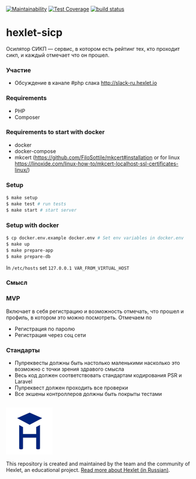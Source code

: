 [![Maintainability](https://api.codeclimate.com/v1/badges/117a4957bde29b93eb7b/maintainability)](https://codeclimate.com/github/Hexlet/hexlet-sicp/maintainability)
[![Test Coverage](https://api.codeclimate.com/v1/badges/117a4957bde29b93eb7b/test_coverage)](https://codeclimate.com/github/Hexlet/hexlet-sicp/test_coverage)
[![build status](https://travis-ci.org/Hexlet/hexlet-sicp.svg?branch=master)](https://travis-ci.com/Hexlet/hexlet-sicp)

# hexlet-sicp

Осилятор СИКП &mdash; сервис, в котором есть рейтинг тех, кто проходит сикп, и каждый отмечает что он прошел.

### Участие

* Обсуждение в канале #php слака http://slack-ru.hexlet.io

### Requirements

* PHP
* Composer

### Requirements to start with docker

* docker
* docker-compose
* mkcert (https://github.com/FiloSottile/mkcert#installation or for linux https://linoxide.com/linux-how-to/mkcert-localhost-ssl-certificates-linux/)

### Setup

```sh
$ make setup
$ make test # run tests
$ make start # start server
```

### Setup with docker 
 
```sh
$ cp docker.env.example docker.env # Set env variables in docker.env
$ make up
$ make prepare-app
$ make prepare-db
```

In `/etc/hosts` set `127.0.0.1 VAR_FROM_VIRTUAL_HOST`

### Смысл


### MVP

Включает в себя регистрацию и возможность отмечать, что прошел и профиль, в котором это можно посмотреть. Отмечаем по 
* Регистрация по паролю
* Регистрация через соц сети

### Стандарты

* Пулреквесты должны быть настолько маленькими насколько это возможно с точки зрения здравого смысла
* Весь код должен соответствовать стандартам кодирования PSR и Laravel
* Пулреквест должен проходить все проверки
* Все экшены контроллеров должны быть покрыты тестами

##
[![Hexlet Ltd. logo](https://raw.githubusercontent.com/Hexlet/hexletguides.github.io/master/images/hexlet_logo128.png)](https://ru.hexlet.io/pages/about?utm_source=github&utm_medium=link&utm_campaign=exercises-javascript)

This repository is created and maintained by the team and the community of Hexlet, an educational project. [Read more about Hexlet (in Russian)](https://ru.hexlet.io/pages/about?utm_source=github&utm_medium=link&utm_campaign=exercises-javascript).
##
